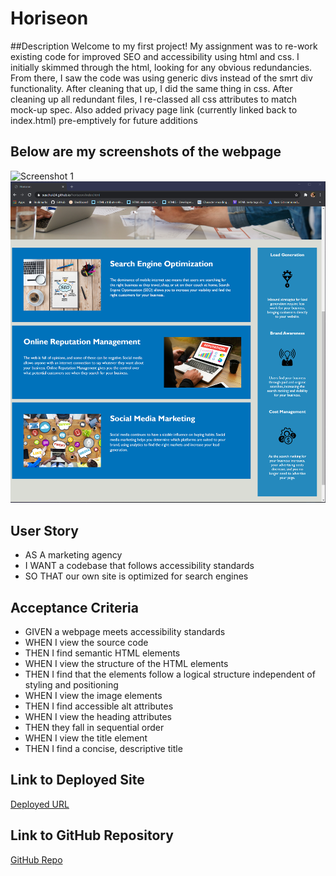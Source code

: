 # Horiseon

##Description
 Welcome to my first project! My assignment was to re-work existing code for improved SEO and accessibility using html and css. I initially skimmed through the html, looking for any obvious redundancies. From there, I saw the code was  using generic divs instead of the smrt div functionality. After cleaning that up, I did the same thing in css. After cleaning up all redundant files, I re-classed all css attributes to match mock-up spec. Also added privacy page link (currently linked back to index.html) pre-emptively for future additions

## Below are my screenshots of the webpage

![Screenshot 1](./assets/images/screenshot-1.PNG)
![Screenshot 2](./assets/images/screenshot-2.PNG)

## User Story
* AS A marketing agency
* I WANT a codebase that follows accessibility standards
* SO THAT our own site is optimized for search engines

## Acceptance Criteria
* GIVEN a webpage meets accessibility standards
* WHEN I view the source code
* THEN I find semantic HTML elements
* WHEN I view the structure of the HTML elements
* THEN I find that the elements follow a logical structure independent of styling and positioning
* WHEN I view the image elements
* THEN I find accessible alt attributes
* WHEN I view the heading attributes
* THEN they fall in sequential order
* WHEN I view the title element
* THEN I find a concise, descriptive title


## Link to Deployed Site

[Deployed URL](https://suschuk24.github.io/horiseon/index.html)

## Link to GitHub Repository

[GitHub Repo](https://github.com/suschuk24/run-buddy)
